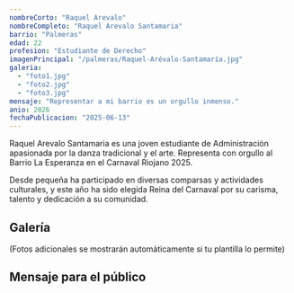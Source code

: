 ```yaml
---
nombreCorto: "Raquel Arevalo"
nombreCompleto: "Raquel Arevalo Santamaria"
barrio: "Palmeras"
edad: 22
profesion: "Estudiante de Derecho"
imagenPrincipal: "/palmeras/Raquel-Arévalo-Santamaría.jpg"
galeria:
  - "foto1.jpg"
  - "foto2.jpg"
  - "foto3.jpg"
mensaje: "Representar a mi barrio es un orgullo inmenso."
anio: 2026
fechaPublicacion: "2025-06-13"
---
```



Raquel Arevalo Santamaria es una joven estudiante de Administración apasionada por la danza tradicional y el arte. Representa con orgullo al Barrio La Esperanza en el Carnaval Riojano 2025.

Desde pequeña ha participado en diversas comparsas y actividades culturales, y este año ha sido elegida Reina del Carnaval por su carisma, talento y dedicación a su comunidad.



## Galería

(Fotos adicionales se mostrarán automáticamente si tu plantilla lo permite)



## Mensaje para el público